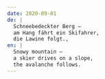 ```yaml
---
date: 2020-09-01
de: |
  Schneebedeckter Berg –
  am Hang fährt ein Skifahrer,
  die Lawine folgt.,
en: |
  Snowy mountain –
  a skier drives on a slope,
  the avalanche follows.
---
```

